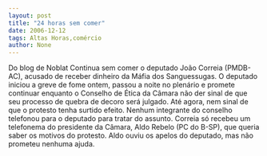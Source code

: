 ```yaml
---
layout: post
title: "24 horas sem comer"
date: 2006-12-12
tags: Altas Horas,comércio
author: None
---
```

Do blog de Noblat
Continua sem comer o deputado João Correia (PMDB-AC), acusado de receber dinheiro da Máfia dos Sanguessugas. 
O deputado iniciou a greve de fome ontem, passou a noite no plenário e promete continuar enquanto o Conselho de Ética da Câmara não der sinal de que seu processo de quebra de decoro será julgado.
Até agora, nem sinal de que o protesto tenha surtido efeito. Nenhum integrante do conselho telefonou para o deputado para tratar do assunto. 
Correia só recebeu um telefonema do presidente da Câmara, Aldo Rebelo (PC do B-SP), que queria saber os motivos do protesto. Aldo ouviu os apelos do deputado, mas não prometeu nenhuma ajuda. 